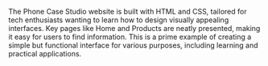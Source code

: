 The Phone Case Studio website is built with HTML and CSS, tailored for tech enthusiasts wanting to learn how to design visually appealing interfaces. Key pages like Home and Products are neatly presented, making it easy for users to find information. This is a prime example of creating a simple but functional interface for various purposes, including learning and practical applications.
